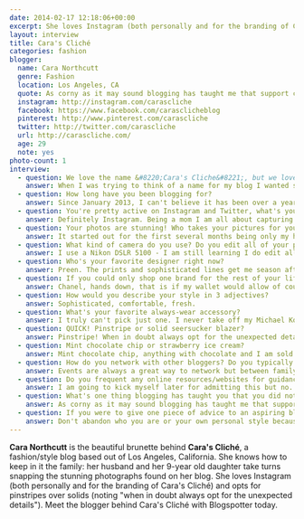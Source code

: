 ```yaml
---
date: 2014-02-17 12:18:06+00:00
excerpt: She loves Instagram (both personally and for the branding of Cara's Cliché) and opts for pinstripes over solids (noting "when in doubt always opt for the unexpected details").
layout: interview
title: Cara's Cliché
categories: fashion
blogger:
  name: Cara Northcutt
  genre: Fashion
  location: Los Angeles, CA
  quote: As corny as it may sound blogging has taught me that support comes from every angle.
  instagram: http://instagram.com/carascliche
  facebook: https://www.facebook.com/carasclicheblog
  pinterest: http://www.pinterest.com/carascliche
  twitter: http://twitter.com/carascliche
  url: http://carascliche.com/
  age: 29
  note: yes
photo-count: 1
interview:
  - question: We love the name &#8220;Cara's Cliche&#8221;, but we love the tagline &#8220;Start the Cliche, Don’t Become One&#8221; even more. How did you come up with both the name of your blog and the tagline - which came first?
    answer: When I was trying to think of a name for my blog I wanted something that truly represented both my personality and my style. Everything seemed so similar to a blog that was already out there. My husband turned to me out of the blue one night and said &#8220;What about 'Cara's Cliche', you have always had your own sense of style that you stay true to no matter what&#8221;. To be completely honest initially I wasn't a fan, but the more I thought about it the more the name grew on me and I came to love it. The tagline just came to me after that. Both were my way of saying wear what you love despite what anybody else may think of it. Kind of like making &#8220;fetch&#8221; happen, there is always a way to make it work.
  - question: How long have you been blogging for?
    answer: Since January 2013, I can't believe it has been over a year already!
  - question: You're pretty active on Instagram and Twitter, what's your favorite social media platform both personally and for Cara’s Cliche?
    answer: Definitely Instagram. Being a mom I am all about capturing life through pictures, it goes by too quickly not to have a way to look back on it all.
  - question: Your photos are stunning! Who takes your pictures for you?
    answer: It started out for the first several months being only my husband. Emma came to me one night and asked if she could please try. The rest is history and now it’s about a 60/40 split between my daughter and husband. My daughter's eye for photography at just 9 years old amazes me more and more every single day and my husband's artistic side has always been one of the things I admire most about him.
  - question: What kind of camera do you use? Do you edit all of your photos by yourself?
    answer: I use a Nikon DSLR 5100 - I am still learning I do edit all of my photos by myself. Thank goodness for user friendly programs like Lightroom!
  - question: Who's your favorite designer right now?
    answer: Preen. The prints and sophisticated lines get me season after season.
  - question: If you could only shop one brand for the rest of your life, what would it be?
    answer: Chanel, hands down, that is if my wallet would allow of course.
  - question: How would you describe your style in 3 adjectives?
    answer: Sophisticated, comfortable, fresh.
  - question: What's your favorite always-wear accessory?
    answer: I truly can't pick just one. I never take off my Michael Kors watch but can't get enough of my Enlightened Goddess shark tooth necklace and citrine ring (her pieces are unique while still being incredibly versatile).
  - question: QUICK! Pinstripe or solid seersucker blazer?
    answer: Pinstripe! When in doubt always opt for the unexpected details.
  - question: Mint chocolate chip or strawberry ice cream?
    answer: Mint chocolate chip, anything with chocolate and I am sold!
  - question: How do you network with other bloggers? Do you typically find that it’s easier to initiate conversation through your blog (comments) or through social media?
    answer: Events are always a great way to network but between family life and my day job they are not always easy to make it to. Both Instagram and blog comments have helped me build lasting relationships. I have made so many unexpected and amazing friends through both avenues.
  - question: Do you frequent any online resources/websites for guidance with respect to blogging and maintaining your blog?
    answer: I am going to kick myself later for admitting this but no. There are several blogs I love and make sure to check out day to day though!
  - question: What's one thing blogging has taught you that you did not expect to learn?
    answer: As corny as it may sound blogging has taught me that support comes from every angle. I have had so many readers email me and let me know how much they look forward to my posts and that I have inspired them in some way. That was definitely something I never expected but am so incredibly grateful for every single day!
  - question: If you were to give one piece of advice to an aspiring blogger, what would it be and why?
    answer: Don't abandon who you are or your own personal style because it's what sets you apart!
---
```


**Cara Northcutt** is the beautiful brunette behind **Cara's Cliché**, a fashion/style blog based out of Los Angeles, California. She knows how to keep in it the family: her husband and her 9-year old daughter take turns snapping the stunning photographs found on her blog. She loves Instagram (both personally and for the branding of Cara's Cliché) and opts for pinstripes over solids (noting "when in doubt always opt for the unexpected details"). Meet the blogger behind Cara's Cliché with Blogspotter today.
